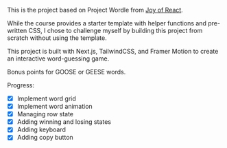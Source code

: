 This is the project based on Project Wordle from [Joy of React](https://www.joyofreact.com/).

While the course provides a starter template with helper functions and pre-written CSS, I chose to challenge myself by building this project from scratch without using the template.

This project is built with Next.js, TailwindCSS, and Framer Motion to create an interactive word-guessing game.

Bonus points for GOOSE or GEESE words.

Progress:

- [x] Implement word grid
- [x] Implement word animation
- [x] Managing row state
- [x] Adding winning and losing states
- [x] Adding keyboard
- [x] Adding copy button
